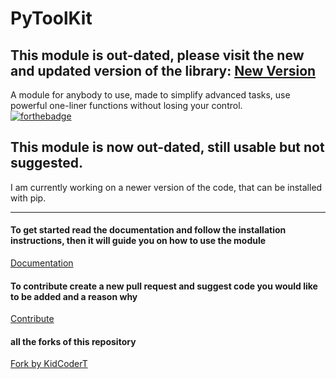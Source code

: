 # PyToolKit
## This module is out-dated, please visit the new and updated version of the library: [New Version](https://github.com/Sapphire-code/PowerWrapper)
A module for anybody to use, made to simplify advanced tasks, use powerful one-liner functions without losing your control.
<br>
[![forthebadge](https://forthebadge.com/images/badges/made-with-python.svg)](https://forthebadge.com)
## This module is now out-dated, still usable but not suggested.
I am currently working on a newer version of the code, that can be installed with pip.

<hr>

#### To get started read the documentation and follow the installation instructions, then it will guide you on how to use the module
[Documentation](https://sapphirekr.gitbook.io/how-to-use-pytoolkit/)

#### To contribute create a new pull request and suggest code you would like to be added and a reason why
[Contribute](https://github.com/Sapphire-code/PyToolKit/pulls)

#### all the forks of this repository
[Fork by KidCoderT](https://github.com/KidCoderT/systool-kit)
